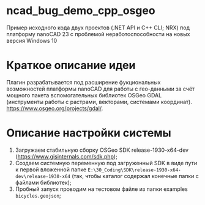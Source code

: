 # ncad_bug_demo_cpp_osgeo
Пример исходного кода двух проектов (.NET API и C++ CLI; NRX) под платформу nanoCAD 23 с проблемой неработоспособности на новых версия Windows 10

# Краткое описание идеи

Плагин разрабатывается под расширение фукциональных возможностей платформы nanoCAD для работы с гео-данными за счёт мощного пакета вспомогательных библиотек OSGeo GDAL (инструменты работы с растрами, векторами, системами координат). https://www.osgeo.org/projects/gdal/.

# Описание настройки системы

1. Загружаем стабильную сборку OSGeo SDK release-1930-x64-dev (https://www.gisinternals.com/sdk.php);
2. Создаем системную переменную под загруженный SDK в виде пути к первой вложенной папке `E:\30_Coding\SDK\release-1930-x64-dev\release-1930-x64` (так, чтобы каталог содержал конечные папки с файлами библиотек);
3. Пробный запуск проводим на тестовом файле из папки examples `bicycles.geojson`;

